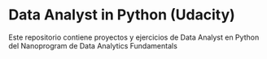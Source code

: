 # Data Analyst in Python (Udacity)
Este repositorio contiene proyectos y ejercicios de Data Analyst en Python del Nanoprogram de Data Analytics Fundamentals
